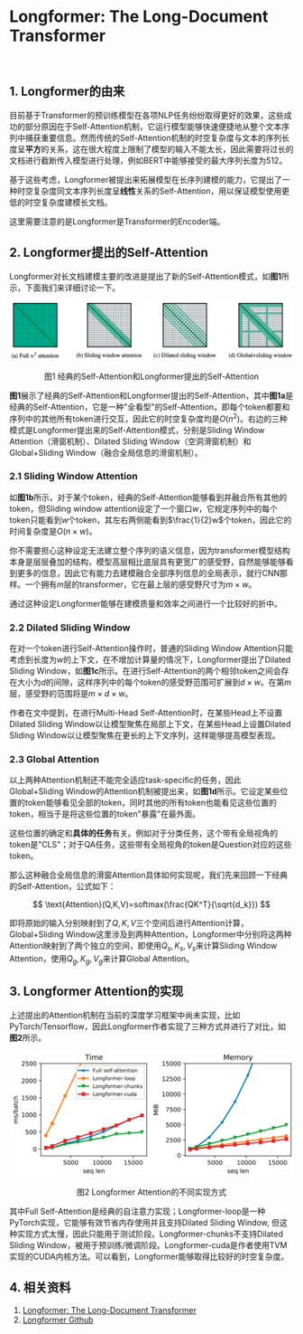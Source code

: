# Longformer: The Long-Document Transformer
<br>

## 1. Longformer的由来

目前基于Transformer的预训练模型在各项NLP任务纷纷取得更好的效果，这些成功的部分原因在于Self-Attention机制，它运行模型能够快速便捷地从整个文本序列中捕获重要信息。然而传统的Self-Attention机制的时空复杂度与文本的序列长度呈**平方**的关系，这在很大程度上限制了模型的输入不能太长，因此需要将过长的文档进行截断传入模型进行处理，例如BERT中能够接受的最大序列长度为512。

基于这些考虑，Longformer被提出来拓展模型在长序列建模的能力，它提出了一种时空复杂度同文本序列长度呈**线性**关系的Self-Attention，用以保证模型使用更低的时空复杂度建模长文档。

这里需要注意的是Longformer是Transformer的Encoder端。



## 2. Longformer提出的Self-Attention

Longformer对长文档建模主要的改进是提出了新的Self-Attention模式，如**图1**所示，下面我们来详细讨论一下。

![image-20210621144026595](https://raw.githubusercontent.com/1649759610/images_for_blog/master/image-20210621144026595.png)

<center>图1 经典的Self-Attention和Longformer提出的Self-Attention</center>

**图1**展示了经典的Self-Attention和Longformer提出的Self-Attention，其中**图1a**是经典的Self-Attention，它是一种"全看型"的Self-Attention，即每个token都要和序列中的其他所有token进行交互，因此它的时空复杂度均是$O(n^2)$。右边的三种模式是Longformer提出来的Self-Attention模式，分别是Sliding Window Attention（滑窗机制）、Dilated Sliding Window（空洞滑窗机制）和Global+Sliding Window（融合全局信息的滑窗机制）。

### 2.1 Sliding Window Attention

如**图1b**所示，对于某个token，经典的Self-Attention能够看到并融合所有其他的token，但Sliding window attention设定了一个窗口$w$，它规定序列中的每个token只能看到$w$个token，其左右两侧能看到$\frac{1}{2}w$个token，因此它的时间复杂度是$O(n\times w)$。

你不需要担心这种设定无法建立整个序列的语义信息，因为transformer模型结构本身是层层叠加的结构，模型高层相比底层具有更宽广的感受野，自然能够能够看到更多的信息，因此它有能力去建模融合全部序列信息的全局表示，就行CNN那样。一个拥有$m$层的transformer，它在最上层的感受野尺寸为$m\times w$。

通过这种设定Longformer能够在建模质量和效率之间进行一个比较好的折中。

### 2.2 Dilated Sliding Window

在对一个token进行Self-Attention操作时，普通的Sliding Window Attention只能考虑到长度为$w$的上下文，在不增加计算量的情况下，Longformer提出了Dilated Sliding Window，如**图1c**所示。在进行Self-Attention的两个相邻token之间会存在大小为$d$的间隙，这样序列中的每个token的感受野范围可扩展到$d\times w$。在第$m$层，感受野的范围将是$m\times d \times w$。

作者在文中提到，在进行Multi-Head Self-Attention时，在某些Head上不设置Dilated Sliding Window以让模型聚焦在局部上下文，在某些Head上设置Dilated Sliding Window以让模型聚焦在更长的上下文序列，这样能够提高模型表现。

### 2.3 Global Attention

以上两种Attention机制还不能完全适应task-specific的任务，因此Global+Sliding Window的Attention机制被提出来，如**图1d**所示。它设定某些位置的token能够看见全部的token，同时其他的所有token也能看见这些位置的token，相当于是将这些位置的token"暴露"在最外面。

这些位置的确定和**具体的任务**有关。例如对于分类任务，这个带有全局视角的token是"CLS"；对于QA任务，这些带有全局视角的token是Question对应的这些token。

那么这种融合全局信息的滑窗Attention具体如何实现呢，我们先来回顾一下经典的Self-Attention，公式如下：

$$
\text{Attention}(Q,K,V)=softmax(\frac{QK^T}{\sqrt{d_k}})
$$

即将原始的输入分别映射到了$Q,K,V$三个空间后进行Attention计算，Global+Sliding Window这里涉及到两种Attention，Longformer中分别将这两种Attention映射到了两个独立的空间，即使用$Q_s,K_s,V_s$来计算Sliding Window Attention，使用$Q_g,K_g,V_g$来计算Global Attention。

## 3. Longformer Attention的实现

上述提出的Attention机制在当前的深度学习框架中尚未实现，比如PyTorch/Tensorflow，因此Longformer作者实现了三种方式并进行了对比，如**图2**所示。

![image-20210621154438786](https://raw.githubusercontent.com/1649759610/images_for_blog/master/image-20210621154438786.png)

<center>图2 Longformer Attention的不同实现方式</center>

其中Full Self-Attention是经典的自注意力实现；Longformer-loop是一种PyTorch实现，它能够有效节省内存使用并且支持Dilated Sliding Window, 但这种实现方式太慢，因此只能用于测试阶段。Longformer-chunks不支持Dilated Sliding Window，被用于预训练/微调阶段。Longformer-cuda是作者使用TVM实现的CUDA内核方法。可以看到，Longformer能够取得比较好的时空复杂度。

## 4. 相关资料

1. [Longformer: The Long-Document Transformer](https://arxiv.org/pdf/2004.05150.pdf)
2. [Longformer Github](https://github.com/allenai/longformer)

